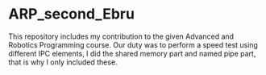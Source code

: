 # ARP_second_Ebru
This repository includes my contribution to the given Advanced and Robotics Programming course.
Our duty was to perform a speed test using different IPC elements,
I did the shared memory part and named pipe part, that is why I only included these.
